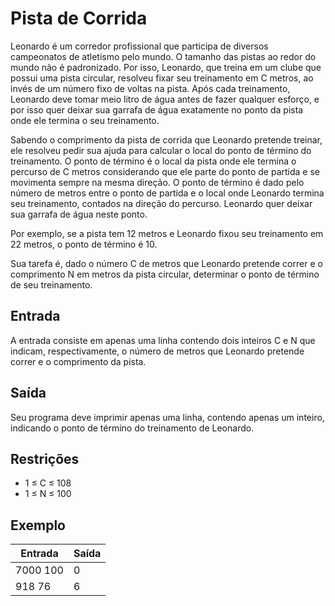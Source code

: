 # Pista de Corrida

Leonardo é um corredor profissional que participa de diversos campeonatos de atletismo pelo mundo. O tamanho das pistas ao redor do mundo não é padronizado. Por isso, Leonardo, que treina em um clube que possui uma pista circular, resolveu fixar seu treinamento em C metros, ao invés de um número fixo de voltas na pista. Após cada treinamento, Leonardo deve tomar meio litro de água antes de fazer qualquer esforço, e por isso quer deixar sua garrafa de água exatamente no ponto da pista onde ele termina o seu treinamento.

Sabendo o comprimento da pista de corrida que Leonardo pretende treinar, ele resolveu pedir sua ajuda para calcular o local do ponto de término do treinamento. O ponto de término é o local da pista onde ele termina o percurso de C metros considerando que ele parte do ponto de partida e se movimenta sempre na mesma direção. O ponto de término é dado pelo número de metros entre o ponto de partida e o local onde Leonardo termina seu treinamento, contados na direção do percurso. Leonardo quer deixar sua garrafa de água neste ponto.

Por exemplo, se a pista tem 12 metros e Leonardo fixou seu treinamento em 22 metros, o ponto de término é 10.

Sua tarefa é, dado o número C de metros que Leonardo pretende correr e o comprimento N em metros da pista circular, determinar o ponto de término de seu treinamento.

## Entrada

A entrada consiste em apenas uma linha contendo dois inteiros C e N que indicam, respectivamente, o número de metros que Leonardo pretende correr e o comprimento da pista.

## Saída

Seu programa deve imprimir apenas uma linha, contendo apenas um inteiro, indicando o ponto de término do treinamento de Leonardo.

## Restrições

- 1 ≤ C ≤ 108
- 1 ≤ N ≤ 100

## Exemplo

| Entrada  | Saída |
| -------- | ----- |
| 7000 100 | 0     |
| 918 76   | 6     |